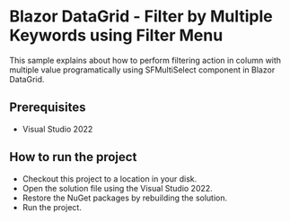 # Blazor DataGrid - Filter by Multiple Keywords using Filter Menu

This sample explains about how to perform filtering action in column with multiple value programatically using SFMultiSelect component in Blazor DataGrid.

## Prerequisites

* Visual Studio 2022

## How to run the project

* Checkout this project to a location in your disk.
* Open the solution file using the Visual Studio 2022.
* Restore the NuGet packages by rebuilding the solution.
* Run the project.